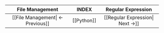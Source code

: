 
|          File Management          |   INDEX    |        Regular Expression        |
| :-------------------------------: | :--------: | :------------------------------: |
| [[File Management\| <- Previous]] | [[Python]] | [[Regular Expression\| Next ->]] |
